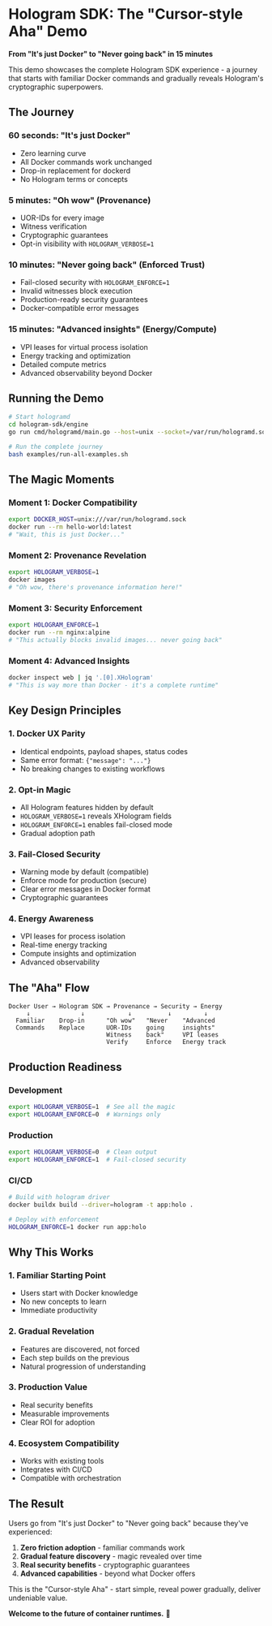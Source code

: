 # Hologram SDK: The "Cursor-style Aha" Demo

**From "It's just Docker" to "Never going back" in 15 minutes**

This demo showcases the complete Hologram SDK experience - a journey that starts with familiar Docker commands and gradually reveals Hologram's cryptographic superpowers.

## The Journey

### 60 seconds: "It's just Docker"
- Zero learning curve
- All Docker commands work unchanged
- Drop-in replacement for dockerd
- No Hologram terms or concepts

### 5 minutes: "Oh wow" (Provenance)
- UOR-IDs for every image
- Witness verification
- Cryptographic guarantees
- Opt-in visibility with `HOLOGRAM_VERBOSE=1`

### 10 minutes: "Never going back" (Enforced Trust)
- Fail-closed security with `HOLOGRAM_ENFORCE=1`
- Invalid witnesses block execution
- Production-ready security guarantees
- Docker-compatible error messages

### 15 minutes: "Advanced insights" (Energy/Compute)
- VPI leases for virtual process isolation
- Energy tracking and optimization
- Detailed compute metrics
- Advanced observability beyond Docker

## Running the Demo

```bash
# Start hologramd
cd hologram-sdk/engine
go run cmd/hologramd/main.go --host=unix --socket=/var/run/hologramd.sock

# Run the complete journey
bash examples/run-all-examples.sh
```

## The Magic Moments

### Moment 1: Docker Compatibility
```bash
export DOCKER_HOST=unix:///var/run/hologramd.sock
docker run --rm hello-world:latest
# "Wait, this is just Docker..."
```

### Moment 2: Provenance Revelation
```bash
export HOLOGRAM_VERBOSE=1
docker images
# "Oh wow, there's provenance information here!"
```

### Moment 3: Security Enforcement
```bash
export HOLOGRAM_ENFORCE=1
docker run --rm nginx:alpine
# "This actually blocks invalid images... never going back"
```

### Moment 4: Advanced Insights
```bash
docker inspect web | jq '.[0].XHologram'
# "This is way more than Docker - it's a complete runtime"
```

## Key Design Principles

### 1. Docker UX Parity
- Identical endpoints, payload shapes, status codes
- Same error format: `{"message": "..."}`
- No breaking changes to existing workflows

### 2. Opt-in Magic
- All Hologram features hidden by default
- `HOLOGRAM_VERBOSE=1` reveals XHologram fields
- `HOLOGRAM_ENFORCE=1` enables fail-closed mode
- Gradual adoption path

### 3. Fail-Closed Security
- Warning mode by default (compatible)
- Enforce mode for production (secure)
- Clear error messages in Docker format
- Cryptographic guarantees

### 4. Energy Awareness
- VPI leases for process isolation
- Real-time energy tracking
- Compute insights and optimization
- Advanced observability

## The "Aha" Flow

```
Docker User → Hologram SDK → Provenance → Security → Energy
     ↓              ↓            ↓          ↓         ↓
  Familiar    Drop-in      "Oh wow"   "Never    "Advanced
  Commands    Replace      UOR-IDs    going     insights"
                           Witness    back"     VPI leases
                           Verify     Enforce   Energy track
```

## Production Readiness

### Development
```bash
export HOLOGRAM_VERBOSE=1  # See all the magic
export HOLOGRAM_ENFORCE=0  # Warnings only
```

### Production
```bash
export HOLOGRAM_VERBOSE=0  # Clean output
export HOLOGRAM_ENFORCE=1  # Fail-closed security
```

### CI/CD
```bash
# Build with hologram driver
docker buildx build --driver=hologram -t app:holo .

# Deploy with enforcement
HOLOGRAM_ENFORCE=1 docker run app:holo
```

## Why This Works

### 1. Familiar Starting Point
- Users start with Docker knowledge
- No new concepts to learn
- Immediate productivity

### 2. Gradual Revelation
- Features are discovered, not forced
- Each step builds on the previous
- Natural progression of understanding

### 3. Production Value
- Real security benefits
- Measurable improvements
- Clear ROI for adoption

### 4. Ecosystem Compatibility
- Works with existing tools
- Integrates with CI/CD
- Compatible with orchestration

## The Result

Users go from "It's just Docker" to "Never going back" because they've experienced:

1. **Zero friction adoption** - familiar commands work
2. **Gradual feature discovery** - magic revealed over time
3. **Real security benefits** - cryptographic guarantees
4. **Advanced capabilities** - beyond what Docker offers

This is the "Cursor-style Aha" - start simple, reveal power gradually, deliver undeniable value.

**Welcome to the future of container runtimes.** 🚀
